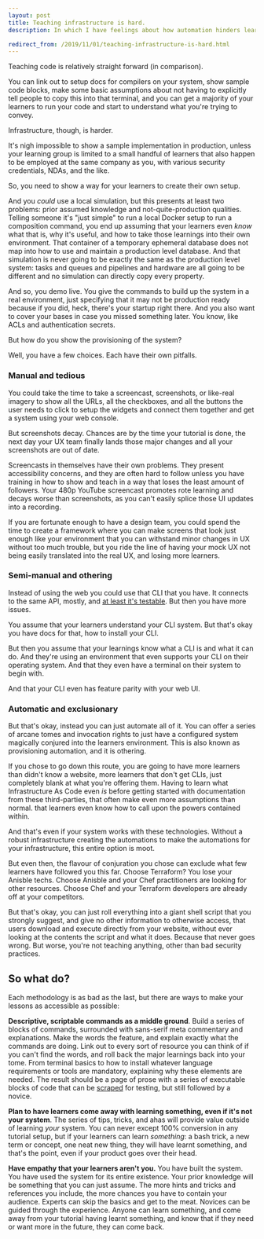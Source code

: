 ```yaml
---
layout: post
title: Teaching infrastructure is hard.
description: In which I have feelings about how automation hinders learning.

redirect_from: /2019/11/01/teaching-infrastructure-is-hard.html
---
```


Teaching code is relatively straight forward (in comparison). 

You can link out to setup docs for compilers on your system, show sample code blocks, make some basic assumptions about not having to explicitly tell people to copy this into that terminal, and you can get a majority of your learners to run your code and start to understand what you're trying to convey. 

Infrastructure, though, is harder. 

It's nigh impossible to show a sample implementation in production, unless your learning group is limited to a small handful of learners that also happen to be employed at the same company as you, with various security credentials, NDAs, and the like. 

So, you need to show a way for your learners to create their own setup. 

And you _could_ use a local simulation, but this presents at least two problems: prior assumed knowledge and not-quite-production qualities. Telling someone it's "just simple" to run a local Docker setup to run a composition command, you end up assuming that your learners even *know* what that is, why it's useful, and how to take those learnings into their own environment. That container of a temporary ephemeral database does not map into how to use and maintain a production level database. And that simulation is never going to be exactly the same as the production level system: tasks and queues and pipelines and hardware are all going to be different and no simulation can directly copy every property. 

And so, you demo live. You give the commands to build up the system in a real environment, just specifying that it may not be production ready because if you did, heck, there's your startup right there. And you also want to cover your bases in case you missed something later. You know, like ACLs and authentication secrets. 

But how do you show the provisioning of the system? 

Well, you have a few choices. Each have their own pitfalls. 

### Manual and tedious 

You could take the time to take a screencast, screenshots, or like-real imagery to show all the URLs, all the checkboxes, and all the buttons the user needs to click to setup the widgets and connect them together and get a system using your web console.

But screenshots decay. Chances are by the time your tutorial is done, the next day your UX team finally lands those major changes and all your screenshots are out of date. 

Screencasts in themselves have their own problems. They present accessibility concerns, and they are often hard to follow unless you have training in how to show and teach in a way that loses the least amount of followers. Your 480p YouTube screencast promotes rote learning and decays worse than screenshots, as you can't easily splice those UI updates into a recording. 

If you are fortunate enough to have a design team, you could spend the time to create a framework where you can make screens that look just enough like your environment that you can withstand minor changes in UX without too much trouble, but you ride the line of having your mock UX not being easily translated into the real UX, and losing more learners. 

### Semi-manual and othering

Instead of using the web you could use that CLI that you have. It connects to the same API, mostly, and [at least it's testable](https://dev.to/glasnt/testable-tutorials-5hfg). But then you have more issues. 

You assume that your learners understand your CLI system. But that's okay you have docs for that, how to install your CLI. 

But then you assume that your learnings know what a CLI is and what it can do. And they're using an environment that even supports your CLI on their operating system. And that they even have a terminal on their system to begin with. 

And that your CLI even has feature parity with your web UI. 

### Automatic and exclusionary

But that's okay, instead you can just automate all of it. You can offer a series of arcane tomes and invocation rights to just have a configured system magically conjured into the learners environment. This is also known as provisioning automation, and it is othering. 

If you chose to go down this route, you are going to have more learners than didn't know a website, more learners that don't get CLIs, just completely blank at what you're offering them. Having to learn what Infrastructure As Code even *is* before getting started with documentation from these third-parties, that often make even more assumptions than normal. that learners even know how to call upon the powers contained within. 

And that's even if your system works with these technologies. Without a robust infrastructure creating the automations to make the automations for your infrastructure, this entire option is moot. 

But even then, the flavour of conjuration you chose can exclude what few learners have followed you this far. Choose Terraform? You lose your Anisble techs. Choose Anisble and your Chef practitioners are looking for other resources. Choose Chef and your Terraform developers are already off at your competitors. 

But that's okay, you can just roll everything into a giant shell script that you strongly suggest, and give no other information to otherwise access, that users download and execute directly from your website, without ever looking at the contents the script and what it does. Because that never goes wrong. But worse, you're not teaching anything, other than bad security practices. 


## So what do?

Each methodology is as bad as the last, but there are ways to make your lessons as accessible as possible: 

**Descriptive, scriptable commands as a middle ground**. Build a series of blocks of commands, surrounded with sans-serif meta commentary and explanations. Make the words the feature, and explain exactly what the commands are doing. Link out to every sort of resource you can think of if you can't find the words, and roll back the major learnings back into your tome. From terminal basics to how to install whatever language requirements or tools are mandatory, explaining why these elements are needed. The result should be a page of prose with a series of executable blocks of code that can be [scraped](https://dev.to/glasnt/testable-tutorials-5hfg) for testing, but still followed by a novice. 

**Plan to have learners come away with learning something, even if it's not your system**. The series of tips, tricks, and ahas will provide value outside of learning _your_ system. You can never except 100% conversion in any tutorial setup, but if your learners can learn *something*: a bash trick, a new term or concept, one neat new thing, they will have learnt something, and that's the point, even if your product goes over their head. 

**Have empathy that your learners aren't you.** You have built the system. You have used the system for its entire existence. Your prior knowledge will be something that you can just assume. The more hints and tricks and references you include, the more chances you have to contain your audience. Experts can skip the basics and get to the meat. Novices can be guided through the experience. Anyone can learn something, and come away from your tutorial having learnt something, and know that if they need or want more in the future, they can come back. 

